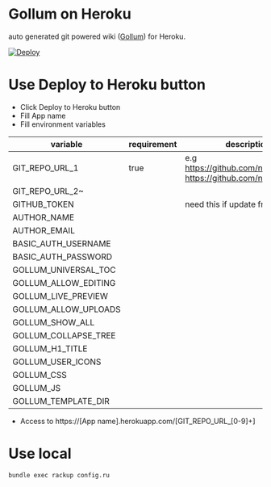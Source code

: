 # Gollum on Heroku
auto generated git powered wiki ([Gollum](https://github.com/gollum/gollum)) for Heroku.

[![Deploy](https://www.herokucdn.com/deploy/button.png)](https://heroku.com/deploy)

# Use Deploy to Heroku button

* Click Deploy to Heroku button
* Fill App name
* Fill environment variables

| variable | requirement | description | 
| -------- | ----------- | ----------- |
| GIT_REPO_URL_1 | true | e.g https://github.com/naoa/test.git https://github.com/naoa/test.wiki|
| GIT_REPO_URL_2~  |  |  |
| GITHUB_TOKEN |  | need this if update from heroku |
| AUTHOR_NAME |  |  |
| AUTHOR_EMAIL |  |  |
| BASIC_AUTH_USERNAME |  |  |
| BASIC_AUTH_PASSWORD |  |  |
| GOLLUM_UNIVERSAL_TOC |  |  |
| GOLLUM_ALLOW_EDITING |  |  |
| GOLLUM_LIVE_PREVIEW |  |  |
| GOLLUM_ALLOW_UPLOADS |  |  |
| GOLLUM_SHOW_ALL |  |  |
| GOLLUM_COLLAPSE_TREE |  |  |
| GOLLUM_H1_TITLE |  |  |
| GOLLUM_USER_ICONS |  |  |
| GOLLUM_CSS |  |  |
| GOLLUM_JS |  |  |
| GOLLUM_TEMPLATE_DIR |  |  |

* Access to https://[App name].herokuapp.com/[GIT_REPO_URL_[0-9]+]

# Use local

```
bundle exec rackup config.ru
```
